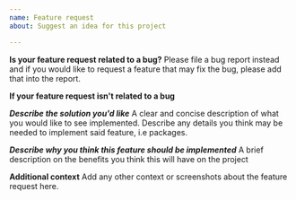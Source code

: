 ```yaml
---
name: Feature request
about: Suggest an idea for this project

---
```


**Is your feature request related to a bug?**
Please file a bug report instead and if you would like to request a feature that may fix the bug, please add that into the report.

**If your feature request isn't related to a bug**

***Describe the solution you'd like***
A clear and concise description of what you would like to see implemented. 
Describe any details you think may be needed to implement said feature, i.e packages.

***Describe why you think this feature should be implemented***
A brief description on the benefits you think this will have on the project

**Additional context**
Add any other context or screenshots about the feature request here.
